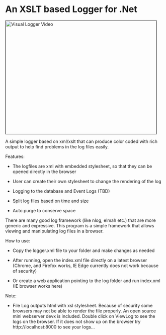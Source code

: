 ﻿<h1>An XSLT based Logger for .Net</h1>

<a href="http://www.youtube.com/watch?feature=player_embedded&v=ftJXZykrLvw
" target="_blank"><img src="https://farm6.staticflickr.com/5803/22400215051_f5d3801213_o.png" 
alt="Visual Logger Video" width="480" height="360" border="1" /></a>

A simple logger based on xml/xslt that can produce color coded with rich output
to help find problems in the log files easily.

Features:

* The logfiles are xml with embedded stylesheet, so that they can be opened 
directly in the browser

* User can create their own stylesheet to change the rendering of the log

* Logging to the database and Event Logs (TBD)

* Split log files based on time and size

* Auto purge to conserve space

There are many good log framework (like nlog, elmah etc.) that are more generic 
and expressive. This program is a simple framework that allows viewing
and manipulating log files in a browser. 

How to use:

* Copy the logger.xml file to your folder and make changes as needed

* After running, open the index.xml file directly on a latest browser 
(Chrome, and Firefox works, IE Edge currently does not work because of
security)

* Or create a web application pointing to the log folder and run index.xml 
(IE browser works here)

Note:

* File Log outputs html with xsl stylesheet. Because of security some browsers may not
be able to render the file properly. An open source mini webserver devx is included. Double
click on ViewLog to see the logs on the browser. If it does not show up on the browser try
http://localhost:8000 to see your logs...
